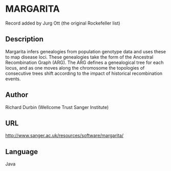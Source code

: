 # MARGARITA
Record added by Jurg Ott (the original Rockefeller list)

## Description
Margarita infers genealogies from population genotype data and uses these to map disease loci. These genealogies take the form of the Ancestral Recombination Graph (ARG). The ARG defines a genealogical tree for each locus, and as one moves along the chromosome the topologies of consecutive trees shift according to the impact of historical recombination events.

## Author
Richard Durbin (Wellcome Trust Sanger Institute)

## URL
http://www.sanger.ac.uk/resources/software/margarita/

## Language
Java